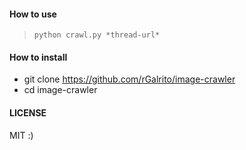#### How to use

> `python crawl.py *thread-url*`


#### How to install
- git clone https://github.com/rGalrito/image-crawler
- cd image-crawler

#### LICENSE
MIT :)
